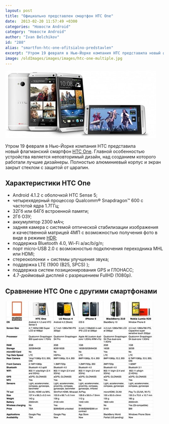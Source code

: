 ```yaml
---
layout: post
title: "Официально представлен смартфон HTC One"
date:  2013-02-20 11:57:49 +0300
categories: "Новости Android"
category: "Новости Android"
author: "Ivan Belchikov"
id: "288"
alias: "smartfon-htc-one-ofitsialno-predstavlen"
excerpt: "Утром 19 февраля в Нью-Йорке компания HTC представила новый флагманский смартфон HTC One. Главной особенностью устройства является неповторимый дизайн, над созданием которого работали лучшие дизайнеры. Полностью алюминиевый корпус и экран закрыт стеклом с защитой от царапин."
image: /oldImages/images/images/htc-one-multiple.jpg
---
```

<img src="/oldImages/images/images/htc-one-multiple.jpg" alt="HTC One" >

Утром 19 февраля в Нью-Йорке компания HTC представила новый флагманский смартфон <a href="index.php?option=com_content&amp;view=article&amp;id=271&amp;catid=8&amp;Itemid=102">HTC One</a>. Главной особенностью устройства является неповторимый дизайн, над созданием которого работали лучшие дизайнеры. Полностью алюминиевый корпус и экран закрыт стеклом с защитой от царапин.
<h2>Характеристики HTC One</h2>
<ul>
<li>Android 4.1.2 с оболочкой HTC Sense 5;</li>
<li>четырехядерный процессор Qualcomm® Snapdragon™ 600 с частотой ядра 1.7ГГц;</li>
<li>32Гб или 64Гб встроенной памяти;</li>
<li>2Гб ОЗУ;</li>
<li>аккумулятор 2300 мAч;</li>
<li>задняя камера с системой оптической стабилизации изображения и качественной матрицей 4МП с возможностью получения фото в виде в режиме <a href="index.php?option=com_content&amp;view=article&amp;id=287&amp;catid=8&amp;Itemid=102">HDR</a>;</li>
<li>поддержка Bluetooth 4.0, Wi-Fi a/ac/b/g/n;</li>
<li>порт micro-USB 2.0 с возможностью подключения переходника MHL или HDMI;</li>
<li>стереоколонки + системы улучшения звука;</li>
<li>поддержка LTE (1900 (B25, SPCS) );</li>
<li>поддержка систем позиционирования GPS и ГЛОНАСС;</li>
<li>4.7-дюймовый дисплей с разрешением FullHD (1080p).</li>
</ul>
<h2>Сравнение HTC One с другими смартфонами</h2>
<img src="/oldImages/images/images/htc_one_nexus_4_iphone_5_blackberry_z10_lumia_920_specs3.jpg" alt="HTC One vs Nexus 4 vs other" >
